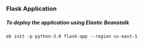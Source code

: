 ### Flask Application

##### To deploy the application using Elastic Beanstalk
```
eb init -p python-3.6 flask-app --region us-east-1
```
